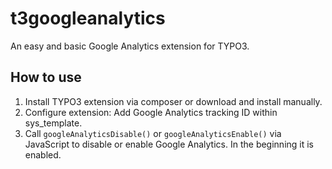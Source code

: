 # t3googleanalytics
An easy and basic Google Analytics extension for TYPO3.

## How to use
1. Install TYPO3 extension via composer or download and install manually.
2. Configure extension: Add Google Analytics tracking ID within sys_template.
3. Call `googleAnalyticsDisable()` or `googleAnalyticsEnable()` via JavaScript to disable or enable Google Analytics. In the beginning it is enabled.
